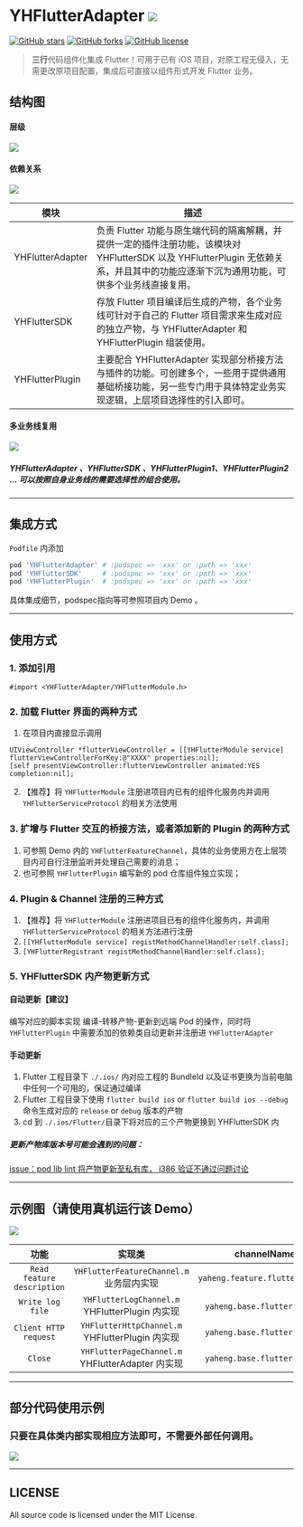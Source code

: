 # YHFlutterAdapter ![](http://git.oschina.net/NSLogHeng/imageFiles/raw/master/codeAvatar.png)

[![GitHub stars](https://img.shields.io/github/stars/jiisd/YHFlutterAdapter.svg)](https://github.com/jiisd/YHFlutterAdapter/stargazers)
[![GitHub forks](https://img.shields.io/github/forks/jiisd/YHFlutterAdapter.svg)](https://github.com/jiisd/YHFlutterAdapter/network)
[![GitHub license](https://img.shields.io/github/license/jiisd/YHFlutterAdapter.svg)](https://github.com/jiisd/YHFlutterAdapter/blob/master/LICENSE)

> **三行**代码组件化集成 Flutter！可用于已有 iOS 项目，对原工程无侵入，无需更改原项目配置，集成后可直接以组件形式开发 Flutter 业务。
 

## 结构图
#### 层级

![](https://raw.githubusercontent.com/jiisd/YHFlutterAdapter/master/diagram.png)


#### 依赖关系
![](https://raw.githubusercontent.com/jiisd/YHFlutterAdapter/master/diagram02.png)

 
| 模块 | 描述 |
| --- | --- |
| YHFlutterAdapter | 负责 Flutter 功能与原生端代码的隔离解耦，并提供一定的插件注册功能，该模块对 YHFlutterSDK 以及 YHFlutterPlugin 无依赖关系，并且其中的功能应逐渐下沉为通用功能，可供多个业务线直接复用。 |
| YHFlutterSDK | 存放 Flutter 项目编译后生成的产物，各个业务线可针对于自己的 Flutter 项目需求来生成对应的独立产物，与 YHFlutterAdapter 和 YHFlutterPlugin 组装使用。 |
| YHFlutterPlugin | 主要配合 YHFlutterAdapter 实现部分桥接方法与插件的功能。可创建多个，一些用于提供通用基础桥接功能，另一些专门用于具体特定业务实现逻辑，上层项目选择性的引入即可。 |

#### 多业务线复用

![](https://raw.githubusercontent.com/jiisd/YHFlutterAdapter/master/diagram03.png)
##### YHFlutterAdapter 、YHFlutterSDK 、YHFlutterPlugin1、YHFlutterPlugin2 ... 可以按照自身业务线的需要选择性的组合使用。

-----

## 集成方式

`Podfile` 内添加

```ruby
pod 'YHFlutterAdapter' # :podspec => 'xxx' or :path => 'xxx'
pod 'YHFlutterSDK'     # :podspec => 'xxx' or :path => 'xxx'
pod 'YHFlutterPlugin'  # :podspec => 'xxx' or :path => 'xxx'
```
具体集成细节，podspec指向等可参照项目内 Demo 。

-----

## 使用方式
### 1. 添加引用

```objc
#import <YHFlutterAdapter/YHFlutterModule.h>
```

### 2. 加载 Flutter 界面的两种方式

1. 在项目内直接显示调用
```objc
UIViewController *flutterViewController = [[YHFlutterModule service] flutterViewControllerForKey:@"XXXX" properties:nil];
[self presentViewController:flutterViewController animated:YES completion:nil];
```
2. 【推荐】将 ``YHFlutterModule`` 注册进项目内已有的组件化服务内并调用 ``YHFlutterServiceProtocol`` 的相关方法使用

### 3. 扩增与 Flutter 交互的桥接方法，或者添加新的 Plugin 的两种方式

1. 可参照 Demo 内的 ``YHFlutterFeatureChannel``，具体的业务使用方在上层项目内可自行注册监听并处理自己需要的消息；
2. 也可参照 ``YHFlutterPlugin`` 编写新的 pod 仓库组件独立实现；

### 4. Plugin & Channel 注册的三种方式

1. 【推荐】将 ``YHFlutterModule`` 注册进项目已有的组件化服务内，并调用 ``YHFlutterServiceProtocol`` 的相关方法进行注册
2. ``[[YHFlutterModule service] registMethodChannelHandler:self.class];``
3. `[YHFlutterRegistrant registMethodChannelHandler:self.class];`

### 5. YHFlutterSDK 内产物更新方式
#### 自动更新【建议】

编写对应的脚本实现 编译-转移产物-更新到远端 Pod 的操作，同时将 ``YHFlutterPlugin`` 中需要添加的依赖类自动更新并注册进 `YHFlutterAdapter `

#### 手动更新

1. Flutter 工程目录下 ``./.ios/`` 内对应工程的 BundleId 以及证书更换为当前电脑中任何一个可用的，保证通过编译
2. Flutter 工程目录下使用 ``flutter build ios`` or ``flutter build ios --debug`` 命令生成对应的 ``release`` or ``debug`` 版本的产物
3. cd 到 `./.ios/Flutter/`目录下将对应的三个产物更换到 YHFlutterSDK 内

##### 更新产物库版本号可能会遇到的问题：
[issue：pod lib lint 将产物更新至私有库， i386 验证不通过问题讨论](https://github.com/jiisd/YHFlutterAdapter/issues/2) 


-----
## 示例图（请使用真机运行该 Demo）

![](https://raw.githubusercontent.com/jiisd/YHFlutterAdapter/master/demoGif.gif)


| 功能 | 实现类 | channelName |
|:---:|:---:|:---:|
| `Read feature description` | `YHFlutterFeatureChannel.m`<br>业务层内实现 | `yaheng.feature.flutter.bridge`|
| `Write log file` |  `YHFlutterLogChannel.m`<br> YHFlutterPlugin 内实现 | `yaheng.base.flutter.bridge`|
|  `Client HTTP request` |  `YHFlutterHttpChannel.m`<br>YHFlutterPlugin 内实现 | `yaheng.base.flutter.bridge`|
|  `Close` |  `YHFlutterPageChannel.m`<br> YHFlutterAdapter 内实现 | `yaheng.base.flutter.bridge`|

-----
## 部分代码使用示例
### 只要在具体类内部实现相应方法即可，不需要外部任何调用。
![](https://raw.githubusercontent.com/jiisd/YHFlutterAdapter/master/codeUsage.png)

-----
## LICENSE

All source code is licensed under the MIT License.




​    
